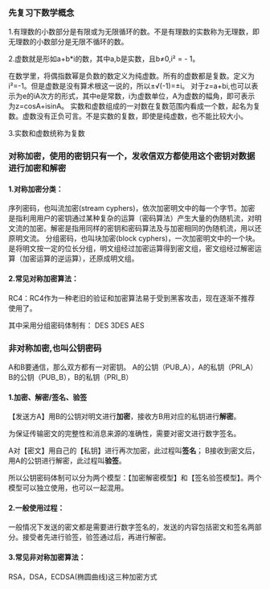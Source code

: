 ### 先复习下数学概念


1.有理数的小数部分是有限或为无限循环的数。不是有理数的实数称为无理数，即无理数的小数部分是无限不循环的数。

2.虚数就是形如a+b*i的数，其中a,b是实数，且b≠0,i² = - 1。

在数学里，将偶指数幂是负数的数定义为纯虚数。所有的虚数都是复数。定义为i²=-1。但是虚数是没有算术根这一说的，所以±√(-1)=±i。
对于z=a+bi,也可以表示为e的iA次方的形式，其中e是常数，i为虚数单位，A为虚数的幅角，即可表示为z=cosA+isinA。
实数和虚数组成的一对数在复数范围内看成一个数，起名为复数。虚数没有正负可言。不是实数的复数，即使是纯虚数，也不能比较大小。

3.实数和虚数统称为复数




### 对称加密，使用的密钥只有一个，发收信双方都使用这个密钥对数据进行加密和解密
#### 1.对称加密分类：
序列密码，也叫流加密(stream cyphers)，依次加密明文中的每一个字节。加密是指利用用户的密钥通过某种复杂的运算（密码算法）产生大量的伪随机流，对明文流的加密。解密是指用同样的密钥和密码算法及与加密相同的伪随机流，用以还原明文流。
分组密码，也叫块加密(block cyphers)，一次加密明文中的一个块。是将明文按一定的位长分组，明文组经过加密运算得到密文组，密文组经过解密运算（加密运算的逆运算），还原成明文组。

#### 2.常见对称加密算法：

RC4：RC4作为一种老旧的验证和加密算法易于受到黑客攻击，现在逐渐不推荐使用了。

其中采用分组密码体制有：
DES
3DES
AES


### 非对称加密,也叫公钥密码

A和B要通信，那么双方都有一对密钥。
A的公钥（PUB_A），A的私钥（PRI_A）
B的公钥（PUB_B），B的私钥（PRI_B）

#### 1.加密、解密/签名、验签
【发送方A】用B的公钥对明文进行**加密**，接收方B用对应的私钥进行**解密**。


为保证传输密文的完整性和消息来源的准确性，需要对密文进行数字签名。

A对【密文】用自己的【私钥】进行再次加密，此过程叫**签名**；
B接收到密文后，用A的公钥进行解密，此过程叫**验签**。


所以公钥密码体制可以分为两个模型：【加密解密模型】和【签名验签模型】。两个模型可以独立使用，也可以一起混用。

#### 2.一般使用过程：

一般情况下发送的密文都是需要进行数字签名的，发送的内容包括密文和签名两部分。接受者先进行验签，验签通过后，再进行解密。

#### 3.常见非对称加密算法：
RSA，DSA，ECDSA(椭圆曲线)这三种加密方式
